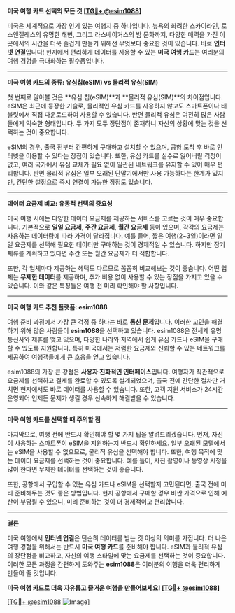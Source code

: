 **미국 여행 카드 선택의 모든 것 [[TG💪+ @esim1088](https://t.me/s/esim1088)]**

미국은 세계적으로 가장 인기 있는 여행지 중 하나입니다. 뉴욕의 화려한 스카이라인, 로스앤젤레스의 유명한 해변, 그리고 라스베이거스의 밤 문화까지, 다양한 매력을 가진 이곳에서의 시간을 더욱 즐겁게 만들기 위해선 무엇보다 중요한 것이 있습니다. 바로 **인터넷 연결**입니다! 현지에서 편리하게 데이터를 사용할 수 있는 **미국 여행 카드**는 여러분의 여행 경험을 극대화하는 필수품입니다.

---

**미국 여행 카드의 종류: 유심칩(eSIM) vs 물리적 유심(SIM)**

첫 번째로 알아볼 것은 **유심 칩(eSIM)**과 **물리적 유심(SIM)**의 차이점입니다. eSIM은 최근에 등장한 기술로, 물리적인 유심 카드를 사용하지 않고도 스마트폰이나 태블릿에서 직접 다운로드하여 사용할 수 있습니다. 반면 물리적 유심은 여전히 많은 사람들에게 익숙한 형태입니다. 두 가지 모두 장단점이 존재하니 자신의 상황에 맞는 것을 선택하는 것이 중요합니다.

eSIM의 경우, 출국 전부터 간편하게 구매하고 설치할 수 있으며, 공항 도착 후 바로 인터넷을 이용할 수 있다는 장점이 있습니다. 또한, 유심 카드를 실수로 잃어버릴 걱정이 없고, 여러 국가에서 유심 교체가 필요 없이 일관된 네트워크를 유지할 수 있어 매우 편리합니다. 반면 물리적 유심은 일부 오래된 단말기에서만 사용 가능하다는 한계가 있지만, 간단한 설정으로 즉시 연결이 가능한 장점도 있습니다.

---

**데이터 요금제 비교: 유동적 선택의 중요성**

미국 여행 시에는 다양한 데이터 요금제를 제공하는 서비스를 고르는 것이 매우 중요합니다. 기본적으로 **일일 요금제**, **주간 요금제**, **월간 요금제** 등이 있으며, 각각의 요금제는 사용하는 데이터량에 따라 가격이 달라집니다. 예를 들어, 짧은 여행(2~3일)이라면 일일 요금제를 선택해 필요한 데이터만 구매하는 것이 경제적일 수 있습니다. 하지만 장기 체류를 계획하고 있다면 주간 또는 월간 요금제가 더 적합합니다.

또한, 각 업체마다 제공하는 혜택도 다르므로 꼼꼼히 비교해보는 것이 좋습니다. 어떤 업체는 **무제한 데이터**를 제공하며, 추가 비용 없이 사용할 수 있는 장점을 가지고 있을 수 있습니다. 이와 같은 특징들은 여행 전 미리 확인해야 할 사항입니다.

---

**미국 여행 카드 추천 플랫폼: **esim1088****

여행 준비 과정에서 가장 큰 걱정 중 하나는 바로 **통신 문제**입니다. 이러한 고민을 해결하기 위해 많은 사람들이 **esim1088**을 선택하고 있습니다. esim1088은 전세계 유명 통신사와 제휴를 맺고 있으며, 다양한 나라와 지역에서 쉽게 유심 카드나 eSIM을 구매할 수 있도록 지원합니다. 특히 미국에서는 저렴한 요금제와 신뢰할 수 있는 네트워크를 제공하여 여행객들에게 큰 호응을 얻고 있습니다.

esim1088의 가장 큰 강점은 **사용자 친화적인 인터페이스**입니다. 여행자가 직관적으로 요금제를 선택하고 결제를 완료할 수 있도록 설계되었으며, 출국 전에 간단한 절차만 거치면 현지에서도 바로 데이터를 사용할 수 있습니다. 또한, 고객 지원 서비스가 24시간 운영되어 언제든 문제가 생길 경우 신속하게 해결받을 수 있습니다.

---

**미국 여행 카드를 선택할 때 주의할 점**

마지막으로, 여행 전에 반드시 확인해야 할 몇 가지 팁을 알려드리겠습니다. 먼저, 자신이 사용하는 스마트폰이 eSIM을 지원하는지 반드시 확인하세요. 일부 오래된 모델에서는 eSIM을 사용할 수 없으므로, 물리적 유심을 선택해야 합니다. 또한, 여행 목적에 맞는 데이터 요금제를 선택하는 것이 중요합니다. 예를 들어, 사진 촬영이나 동영상 시청을 많이 한다면 무제한 데이터를 선택하는 것이 좋습니다.

또한, 공항에서 구입할 수 있는 유심 카드나 eSIM을 선택할지 고민된다면, 출국 전에 미리 준비해두는 것도 좋은 방법입니다. 현지 공항에서 구매할 경우 비싼 가격으로 인해 예산이 부담될 수 있으니, 미리 준비하는 것이 더 경제적이고 편리합니다.

---

**결론**

미국 여행에서 **인터넷 연결**은 단순히 데이터를 받는 것 이상의 의미를 가집니다. 더 나은 여행 경험을 위해서는 반드시 **미국 여행 카드**를 준비해야 합니다. eSIM과 물리적 유심의 장단점을 비교하고, 자신의 여행 스타일에 맞는 요금제를 선택하는 것이 중요합니다. 이러한 모든 과정을 간편하게 도와주는 **esim1088**은 여러분의 여행을 더욱 편리하게 만들어 줄 것입니다.

**미국 여행 카드로 더욱 자유롭고 즐거운 여행을 만들어보세요! [[TG💪+ @esim1088](https://t.me/s/esim1088)]**

[[TG💪+ @esim1088](https://t.me/s/esim1088) ![Image](https://i.postimg.cc/Y0z9fWf4/image.png)]